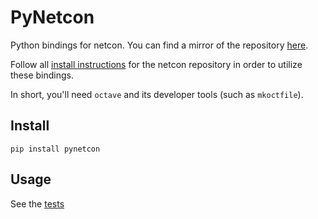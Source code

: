 # PyNetcon

Python bindings for netcon. You can find a mirror of the repository [here](https://github.com/TensorCon/netcon).

Follow all [install instructions](https://github.com/TensorCon/netcon/blob/mirror/README.md) for the netcon repository in order to utilize these bindings.

In short, you'll need `octave` and its developer tools (such as `mkoctfile`).

## Install
```pip install pynetcon```

## Usage
See the [tests](test/test_netcon.py)
